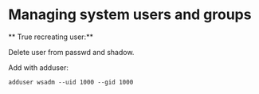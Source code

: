 # Managing system users and groups

** True recreating user:**

Delete user from passwd and shadow.

Add with adduser:

```
adduser wsadm --uid 1000 --gid 1000
```
